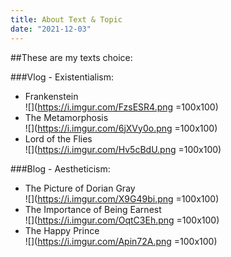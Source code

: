 ```yaml
---
title: About Text & Topic
date: "2021-12-03"
---
```


##These are my texts choice:
<!-- ![](=250x250) -->
###Vlog - Existentialism:
- Frankenstein <br />
![](https://i.imgur.com/FzsESR4.png =100x100)
- The Metamorphosis <br />
![](https://i.imgur.com/6jXVy0o.png =100x100)
- Lord of the Flies <br />
![](https://i.imgur.com/Hv5cBdU.png =100x100)


###Blog - Aestheticism:
- The Picture of Dorian Gray <br />
![](https://i.imgur.com/X9G49bi.png =100x100)
- The Importance of Being Earnest  <br />
![](https://i.imgur.com/OqtC3Eh.png =100x100)
- The Happy Prince <br />
![](https://i.imgur.com/Apin72A.png =100x100)

